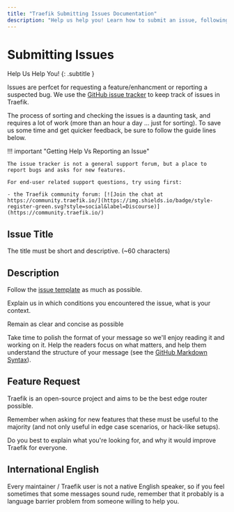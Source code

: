 ```yaml
---
title: "Traefik Submitting Issues Documentation"
description: "Help us help you! Learn how to submit an issue, following the guidelines, so the Traefik Proxy team can help. Read the technical documentation."
---
```


# Submitting Issues

Help Us Help You!
{: .subtitle }

Issues are perfcet for requesting a feature/enhancment or reporting a suspected bug.  We use the [GitHub issue tracker](https://github.com/traefik/traefik/issues) to keep track of issues in Traefik. 

The process of sorting and checking the issues is a daunting task, and requires a lot of work (more than an hour a day ... just for sorting).
To save us some time and get quicker feedback, be sure to follow the guide lines below.

!!! important "Getting Help Vs Reporting an Issue"

    The issue tracker is not a general support forum, but a place to report bugs and asks for new features.

    For end-user related support questions, try using first:

    - the Traefik community forum: [![Join the chat at https://community.traefik.io/](https://img.shields.io/badge/style-register-green.svg?style=social&label=Discourse)](https://community.traefik.io/)

## Issue Title

The title must be short and descriptive. (~60 characters)

## Description

Follow the [issue template](https://github.com/traefik/traefik/blob/master/.github/ISSUE_TEMPLATE.md) as much as possible.

Explain us in which conditions you encountered the issue, what is your context.

Remain as clear and concise as possible

Take time to polish the format of your message so we'll enjoy reading it and working on it. 
Help the readers focus on what matters, and help them understand the structure of your message (see the [GitHub Markdown Syntax](https://docs.github.com/en/get-started/writing-on-github)).

## Feature Request

Traefik is an open-source project and aims to be the best edge router possible.

Remember when asking for new features that these must be useful to the majority (and not only useful in edge case scenarios, or hack-like setups).

Do you best to explain what you're looking for, and why it would improve Traefik for everyone. 

## International English

Every maintainer / Traefik user is not a native English speaker, so if you feel sometimes that some messages sound rude, remember that it probably is a language barrier problem from someone willing to help you.
